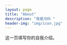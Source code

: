 ```yaml
---
layout: page
title: "About"
description: "我是冯科 " 
header-img: "img/icon.jpg"
---
```


这一页填写你的自我介绍。





